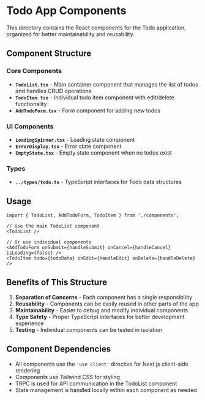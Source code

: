 # Todo App Components

This directory contains the React components for the Todo application, organized for better maintainability and reusability.

## Component Structure

### Core Components

- **`TodoList.tsx`** - Main container component that manages the list of todos and handles CRUD operations
- **`TodoItem.tsx`** - Individual todo item component with edit/delete functionality
- **`AddTodoForm.tsx`** - Form component for adding new todos

### UI Components

- **`LoadingSpinner.tsx`** - Loading state component
- **`ErrorDisplay.tsx`** - Error state component
- **`EmptyState.tsx`** - Empty state component when no todos exist

### Types

- **`../types/todo.ts`** - TypeScript interfaces for Todo data structures

## Usage

```tsx
import { TodoList, AddTodoForm, TodoItem } from './components';

// Use the main TodoList component
<TodoList />

// Or use individual components
<AddTodoForm onSubmit={handleSubmit} onCancel={handleCancel} isLoading={false} />
<TodoItem todo={todoData} onEdit={handleEdit} onDelete={handleDelete} />
```

## Benefits of This Structure

1. **Separation of Concerns** - Each component has a single responsibility
2. **Reusability** - Components can be easily reused in other parts of the app
3. **Maintainability** - Easier to debug and modify individual components
4. **Type Safety** - Proper TypeScript interfaces for better development experience
5. **Testing** - Individual components can be tested in isolation

## Component Dependencies

- All components use the `'use client'` directive for Next.js client-side rendering
- Components use Tailwind CSS for styling
- TRPC is used for API communication in the TodoList component
- State management is handled locally within each component as needed
